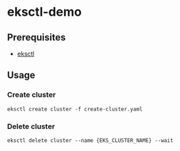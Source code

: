 # eksctl-demo

## Prerequisites

- [eksctl](https://docs.aws.amazon.com/ko_kr/eks/latest/userguide/eksctl.html)

## Usage

### Create cluster

```shell
eksctl create cluster -f create-cluster.yaml
```

### Delete cluster

```shell
eksctl delete cluster --name {EKS_CLUSTER_NAME} --wait
```
